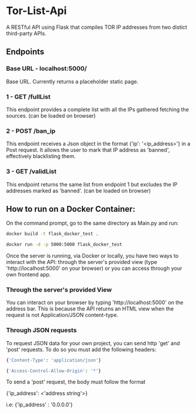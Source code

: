 # Tor-List-Api
A RESTful API using Flask that compiles TOR IP addresses from two distict third-party APIs.


## Endpoints


### Base URL - localhost:5000/
Base URL. Currently returns a placeholder static page.



### 1 -  GET /fullList
This endpoint provides a complete list with all the IPs gathered fetching the sources.
(can be loaded on browser)


### 2 - POST /ban_ip
This endpoint receives a Json object in the format {'ip': '<ip_address>'} in a Post request. It allows the user to mark that IP address as 'banned', effectively blacklisting them.


### 3 - GET /validList
This endpoint returns the same list from endpoint 1 but excludes the IP addresses marked as 'banned'.
(can be loaded on browser)


## How to run on a Docker Container:

On the command prompt, go to the same directory as Main.py and run:
```bash
docker build -t flask_docker_test .
```

```bash
docker run -d -p 5000:5000 flask_docker_test
```


Once the server is running, via Docker or locally, you have two ways to interact
with the API: through the server's provided view (type 'http://localhost:5000' on your browser) or you can access through your own frontend app.

### Through the server's provided View
You can interact on your browser by typing 'http://localhost:5000' on the address bar. This is because the API returns an HTML view when the request is not Application/JSON content-type.

### Through JSON requests
To request JSON data for your own project, you can send http 'get' and 'post' requests. To do so you must add the following headers:

```bash
{'Content-Type': 'application/json'}
```
```bash
{'Access-Control-Allow-Origin': '*'}
```

To send a 'post' request, the body must follow the format 

{'ip_address': <'address string'>}

i.e: {'ip_address' : '0.0.0.0'}